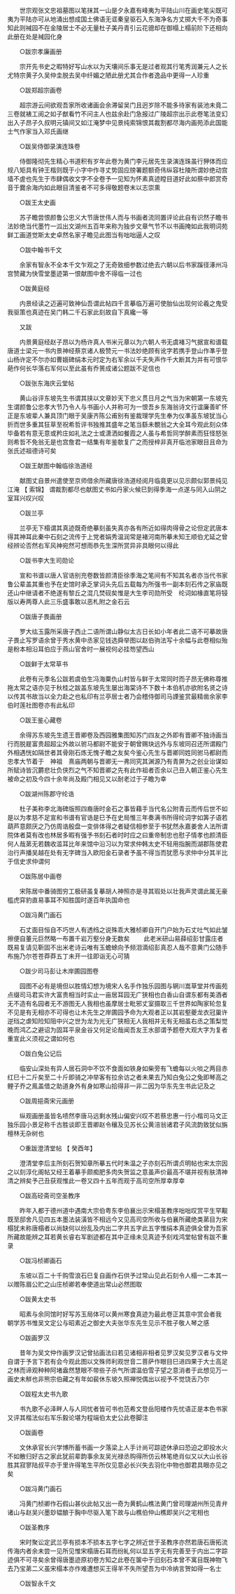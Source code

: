 <!-- { "loadSidebar": true } -->
　　世宗观张文忠祖墓图以笔抹其一山是夕永嘉有峰夷为平陆山川在画史笔尖既可夷为平陆亦可从地涌出想成国土佛语无诓秦皇驱石入东海净名方丈掷大千不为奇事知此则裓园不在金陵居士不必无量杜子美丹青引云花骢却在御榻上榻前阶下还相向此册在处是裓园化身 

　　○跋宗孝廉画册 

　　宗开先书史之暇特好写山水以为天壤间乐事无是过者观其行笔秀润兼元人之长尤特宗黄子久吴仲圭脱去吴中纤媚之陋此册尤其合作者逸品中更得一人珍重 

　　○跋郑超宗画卷 

　　超宗游云间欲观吾家所收诸画会余滞留吴门且迥岁除不能多待家有装池未竟二三卷就裱工阅之如子猷看竹不问主人也兹余赴门急报过广陵超宗出示此卷笔法变幻出入子昂子久叔明元镇间又如江淹梦中见景纯索锦恨其裁割都尽海内画苑添此国能士气作家当入邓氏画继 

　　○跋吴侍御录演连珠卷 

　　侍御隆彻先生精心书道积有岁年此卷为黄门李元居先生录演连珠虽行狎体而应规八矩具有钟王楷则既于小字中作寻丈势固应牓署题额奇伟纵容杜陵所谓妙绝动宫墙不虗也先生于市肆偶收文字不全卷予一见知为怀素真迹瞠目道好此如蔡中郎赏奇音于爨余海内如此眼目清鉴者不可多得敬题卷末以志崇熏 

　　○跋王太史画 

　　苏子瞻尝恨颜鲁公忠义大节唐世伟人而与书画者流同置评论此自有识然子瞻书法妙绝当代墨竹一泒出文湖州五百年来称为独步文章气节不以书画掩如此我明词苑鲜工画道觉斯太史卓然名家子瞻见此图当有咄咄逼人之叹 

　　○跋中翰书千文 

　　余家有智永不全本千文乍观之了无奇致细参数过绝去六朝以后书家蹊径涿州冯宫赞藏为快雪堂墨迹第一恨献图中舍不得临一过也 

　　○跋黄庭经 

　　内景经读之迈遍可致神仙吾谓此帖四千言摹临万遍可使胎仙出现何论羲之鬼受我驱策也真迹在吴门韩二千石家此刻故自下真纔一等 

　　又跋 

　　内景黄庭经赵子昂以为杨许真人书米元章以为六朝人书无虞褚习气据宣和谱载唐道士梁元一书内景神经蔡京诸人极赞元一书法妙绝顾有讹字若携手登山作凖乎登山杨许定不尔亦如曹娥碑绢本元时定为右军余以千夫失声作千大断其为并有可恨华葩作何长华落右军何以至此虽有乔篑成诸公题跋不足信也 

　　○跋张东海庆云堂帖 

　　黄山谷评东坡先生书谓其挟以文章妙天下忠义贯日月之气当为宋朝第一东坡先生谓颜鲁公忠孝大节乃令人与书画小人并称可为一恨吾乡东海翁诗文行谊廉善旷怀正是东坡辈人兼具顶门眼于吴康齐陈公甫别有鉴裁理学先生奉为仪凖虽东坡犹当心折而世多重其狂草至祝希哲评书独推其盛年之笔当繇未覩翁之大全耳今观此刻众体毕备若有意无意或矜庄如礼法之士或潇洒如餐霞之人虽与希哲同学醉素而狂怪怒张则希哲不免翁无是也宫詹君一结集有年鉴欹复广之而授梓非真开临池家眼目且命为张氏述祖德诗可矣 

　　○跋王献图中翰临徐浩道经 

　　献图丈自景州遣使至京师借余所藏唐徐浩道经阅月临竟更以见示颇似郭景纯见江淹 【 索锦】 谓裁割都尽也献图丈书如丹家火候巳到得季海一点遂与同入山阴之室耳兴叹兴叹 

　　○跋兰亭 

　　兰亭无下榻谓其真迹既奇绝摹刻虽失真亦各有所近如得肉得骨之论但定武唐本得其神耳此秦中石刻之流传于上党者娟秀温润常是褚河南所摹未知王顺伯尤延之曾经辨论否然右军风神宛然可想雨恭先生深所赏异非具眼何以得此 

　　○跋书李大生司勋论 

　　宣和书谱以唐人官诰别充卷数皆颜清臣徐季海之笔间有不知其名者亦当代书家鲁公辈盖其重也予在史馆时承乏掌词头先后五载每为所强书一副本刻石传之家庙既还山中继请者不绝遂有黎丘之混几焚砚矣惟是大生李司勋所受　纶词如椽直笔将锓版以寿两尊人此三乐盛事敢以恶札附之金石云 

　　○跋唐子畏画册 

　　罗大纮玉露所采唐子西止二语所谓山静似太古日长如小年者此二语不可摹故唐子畏止写罗语余曾于秀水黄中丞家见钱选舜举图以赵伯驹法写十余幅与此卷相似殆是粉本相沿耳伯应于燕山官舍时一展视何必挂笏望西山 

　　○跋鲜于太常草书 

　　此卷有元季名公跋若虞伯生冯海粟仇山村皆与鲜于太常同时而子昂无佛称尊推拖太常之语亦见于秋桂之跋盖东坡先生屡出海棠诗不下数十本伯机亦欲附名贤之诗以传其书故当以全力赴之也私印有兰亭居士者乃会稽侍御司马諲鉴赏最精凿余家李伯时莲社图卷亦有此私印 

　　○跋王鉴心藏卷 

　　余得苏东坡先生遗王晋卿卷及西园雅集图知苏门四友之外即有晋卿不独诗画当行而脱屣富贵超超尘外故以驸马都尉不能安于朝曾赐玦远外与东坡同召还所谓殿门外相遇恍如隔世者其骨刚石炼无愧子瞻之友矣今鉴心先生与晋卿同姓同驸马都尉而忠孝大节着于　神祖　熹庙两朝与晋卿无一弗同究其渊源乃有青屏为之创业诒谋如所赋诗皆沉欝悲壮负侠烈之气不知晋卿之先有此作祖者否余以己丑入朝正鉴心先生被命之初及今四十余年尚及殿门相见又以耐老过于子瞻为幸 

　　○跋湖州陈郡守纶诰 

　　杜子美称李北海碑版照四裔唐时金石之事皆藉手当代名公附青云而传后世不如是以为孝慈不足宣和书谱有官诰是巳予在史局惟三年奏满书所得纶词字如筭子语若葫芦意颇厌之乃仿周诰殷盘一变俳体得之者疑信相参至于书犹然永嘉姜舍人法所谓院体者莫有改也林居多暇有强予书刻石者时时应之曰重帝制忠也慰子情孝也颜清臣何人哉苐无若魏收滥耳比年来馆中沿习以为常求仲韩太史不轻用指腕而湖郡陈使君治行声播吴越在处有无字碑当入欧阳金石录者予虽不得当而犹愿与求仲中分其半比于信史求仲谓何 

　　○跋陈居中画卷 

　　宋陈居中番骑图穷工极研虽复摹胡人神照亦是寻其瑕处以壮我声灵谓此属无豪槛虎穽豹直易事耳不知胜国时遂百年执国命也 

　　○跋冯黄门画石 

　　石丈面目恒自不巧世人有透绉之说殊乖大雅桢卿自开门户始为石丈吐气如此皱擦便自董元巨然略一布置千岩万壑分身无数矣 
　　此老米研山易薛绍彭甘露庄者既易复请见靳固不出米老诗云唯有玉蟾蜍向予频泪滴绍彭真忍人哉不意黄门公随手布施乃尔苍苍莽莽五丁未开一往即诣无心可猜 

　　○跋少司马彭让木岸圃园图卷 

　　园图不必有是境但以胜情幻想为境宋人名手作独乐园图与辋川嵩草堂并传画苑点缀司马君实许大富贵相当时实止一亩居耳园无广狭相也白香山自谓东都有美酒者无不造有名园者无不游图无人我相也虽摩居士毗邪丈室摄取三千世界如陶家轮忽复不见是有无相亦不可得也让木先生之岸圃园予命为大观者正以其岩壑夔龙衣冠巢许逆珰之虐知险知阻中兴之世为龙为光无广狭相无人我相并无有无相虽右丞之策梨觉晚而鸿乙之避诏为固耳平泉金谷又何足论哉闻吾友王水部谓予题卷大观大字为复者重宣此义须视之谓如何也 

　　○跋白兔公记后 

　　临安山深处有异人居石洞中不饮不食面如铁身如柴旁有飞蟾每以火啖之两目赤红巳十二斤矣至二十斤即骑之冲举客有拉余访之者未果去乃知白兔公之兔即琴高之鲤子乔之鳯盖借之助道身外有身如寒山拾得非一非二因为华东先生书此记及之 

　　○跋周挹斋宋元画册 

　　纵观画册虽皆名啧然李唐马远剩水残山偏安兴叹不若蔡忠惠一行小楷司马文正独乐园小景足称千古胜谈即王晋卿赵令穰及见苏长公黄涪翁诸君子风流韵致犹似旃檀林无杂树也 

　　○重跋澄清堂帖 【 癸酉年】 

　　澄清堂李后主所刻石贺知章所摹五代时朱温之子亦刻石所谓贞明帖也宋太宗因之以刻淳化阁帖又经王着摹手颇痴肥多肉失贺监之意虽声价最高不堪并视有肤清神清之辨矣予己丑获观惟此一卷又四十五年而观于高司空所厚幸厚幸 

　　○跋高硁斋司空圣教序 

　　昨年入都于德州道中遇南大宗伯粤东李伯襄出示宋榻圣教序咄咄叹赏平生罕觏既至邸舍凡见四五本墨法装潢皆不相远今又见高司空所收与伯襄所藏绝类苐目为宋榻犹未称唐榻者以尚缺何以纷乱及内出二字共五字此五字惟绢本真迹俱全曾为吾家所藏故能辨之耳若黄长睿右军剧迹都在其中正缘未见真迹予刻戏鸿堂帖曾有跋不重录 

　　○跋冯桢卿画石 

　　东坡以百二十千购雪浪石巳复自画作石供予过常山见此石刻令人榻一二本其一以赠陈眉公贮之山庄桢卿若奉使道出常山必然图取 

　　○跋黄太史书 

　　昭素与余同馆时好写苏玉局体可以黄州寒食真迹为最此卷正其意中赏会者我　朝学苏书惟吴文定公与昭素近之御史大夫张华东先生见示不胜子敬人琴之感 

　　○跋画罗汉 

　　昔年为吴文仲作画罗汉记曾拈画法曰若见诸相非相者见罗汉矣见罗汉者与文仲自谓于予言下若有会今观此图以文殊师利观世音二菩萨作眼目巳进四果于大士高足之林而谛观种种阿堵盎然慧眼不带些子杀气所谓温伯雪子望之意消者于此想见万一画史未觧也非熊宗伯藏之有年如裴休东坡久照禅悦偶出以视予不觉饶舌乃尔 

　　○跋程太史书九歌 

　　书九歌不必泽畔人与人同忧者皆可书也范希文登岳阳楼作先忧语正是本色书家又评其楷法似右军乐毅论堪为程端伯太史公此卷脚注 

　　○跋画卷 

　　文休承官长兴学博所蓄书画一夕落梁上人手计尚可踪迹休承曰恐迫之即投水火不如散归好古之家此犹前辈韵事余友吴光禄丞购得所仿云林笔绝肖似又以大山长谷胜其寂寥陆叔平亦于里许得笔生平所仅见意必长兴失去羽化中物也御君具眼亦见之矣 

　　○跋冯黄门画石 

　　冯黄门桢卿作石假山甚伙此帖又出一奇为黄鹤山樵法黄门曾司理湖州所见青弁诸山与赵吴兴墨玅韫酿于胸中尽驱入笔下故与山樵伯仲山樵即吴兴之宅相也 

　　○跋圣教序 

　　宋时聚讼定武兰亭有损本不损本五字七字之辨近世于圣教序亦然若唐石唐拓流传海内者余未尝一见所见惟宋榻唐石耳而纷糺何以显五字无有完善至于内出二字踪迹俱不可寻矣余曾得唐墨迹原初卷方知之此卷在箧中于旧刻石本曾不寓目既神物飞去乃宝苐二义虽宋榻本亦作难遭想买王得羊不失所望吾为中冷纳言贺如得一名士 

　　○跋智永千文 


